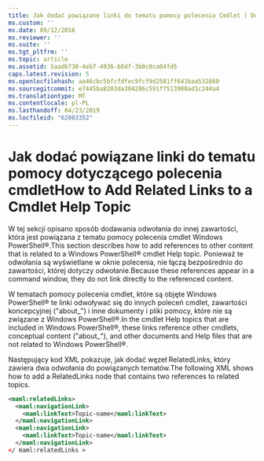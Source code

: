 ```yaml
---
title: Jak dodać powiązane linki do tematu pomocy polecenia Cmdlet | Dokumentacja firmy Microsoft
ms.custom: ''
ms.date: 09/12/2016
ms.reviewer: ''
ms.suite: ''
ms.tgt_pltfrm: ''
ms.topic: article
ms.assetid: 5aadb730-4eb7-4936-b8df-3b0c0ca04fd5
caps.latest.revision: 5
ms.openlocfilehash: aa46cbc5bfcfdfec9fcf9d2581ff641baa532860
ms.sourcegitcommit: e7445ba8203da304286c591ff513900ad1c244a4
ms.translationtype: MT
ms.contentlocale: pl-PL
ms.lasthandoff: 04/23/2019
ms.locfileid: "62083352"
---
```

# <a name="how-to-add-related-links-to-a-cmdlet-help-topic"></a><span data-ttu-id="fa879-102">Jak dodać powiązane linki do tematu pomocy dotyczącego polecenia cmdlet</span><span class="sxs-lookup"><span data-stu-id="fa879-102">How to Add Related Links to a Cmdlet Help Topic</span></span>

<span data-ttu-id="fa879-103">W tej sekcji opisano sposób dodawania odwołania do innej zawartości, która jest powiązana z tematu pomocy polecenia cmdlet Windows PowerShell®.</span><span class="sxs-lookup"><span data-stu-id="fa879-103">This section describes how to add references to other content that is related to a Windows PowerShell® cmdlet Help topic.</span></span> <span data-ttu-id="fa879-104">Ponieważ te odwołania są wyświetlane w oknie polecenia, nie łączą bezpośrednio do zawartości, której dotyczy odwołanie.</span><span class="sxs-lookup"><span data-stu-id="fa879-104">Because these references appear in a command window, they do not link directly to the referenced content.</span></span>

<span data-ttu-id="fa879-105">W tematach pomocy polecenia cmdlet, które są objęte Windows PowerShell® te linki odwoływać się do innych poleceń cmdlet, zawartości koncepcyjnej ("about_") i inne dokumenty i pliki pomocy, które nie są związane z Windows PowerShell®.</span><span class="sxs-lookup"><span data-stu-id="fa879-105">In the cmdlet Help topics that are included in Windows PowerShell®, these links reference other cmdlets, conceptual content ("about_"), and other documents and Help files that are not related to Windows PowerShell®.</span></span>

<span data-ttu-id="fa879-106">Następujący kod XML pokazuje, jak dodać węzeł RelatedLinks, który zawiera dwa odwołania do powiązanych tematów.</span><span class="sxs-lookup"><span data-stu-id="fa879-106">The following XML shows how to add a RelatedLinks node that contains two references to related topics.</span></span>

```xml
<maml:relatedLinks>
  <maml:navigationLink>
    <maml:linkText>Topic-name</maml:linkText>
  </maml:navigationLink>
  <maml:navigationLink>
    <maml:linkText>Topic-name</maml:linkText>
  </maml:navigationLink>
</ maml:relatedLinks >
```



